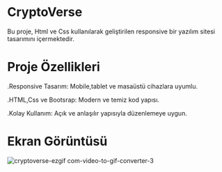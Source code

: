 # CryptoVerse

Bu proje, Html ve Css kullanılarak geliştirilen responsive bir yazılım sitesi tasarımını içermektedir.

# Proje Özellikleri

.Responsive Tasarım: Mobile,tablet ve masaüstü cihazlara uyumlu.

.HTML,Css ve Bootsrap: Modern ve temiz kod yapısı. 

.Kolay Kullanım: Açık ve anlaşılır yapısıyla düzenlemeye uygun.

# Ekran Görüntüsü
![cryptoverse-ezgif com-video-to-gif-converter-3](https://github.com/user-attachments/assets/d747889b-8c07-4a28-bb06-90e890c57f5d)



